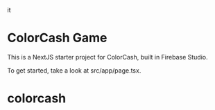 it
# ColorCash Game

This is a NextJS starter project for ColorCash, built in Firebase Studio.

To get started, take a look at src/app/page.tsx.
# colorcash
